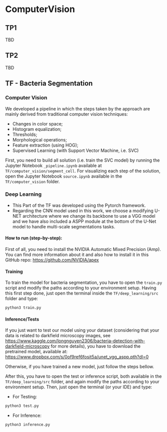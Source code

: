 # ComputerVision

## TP1
TBD

## TP2
TBD

## TF - Bacteria Segmentation
### Computer Vision
We developed a pipeline in which the steps taken by the approach are mainly derived from traditional computer vision techniques:
- Changes in color space;
- Histogram equalization;
- Thresholds;
- Morphological operations;
- Feature extraction (using HOG);
- Supervised Learning (with Support Vector Machine, i.e. SVC)

First, you need to build all solution (i.e. train the SVC model) by running the Jupyter Notebook ```_pipeline.ipynb``` available at ```TF/computer_vision/segment_cell```. For visualizing each step of the solution, open the Jupyter Notebook ```source.ipynb``` available in the ```TF/computer_vision``` folder.

### Deep Learning
- This Part of the TF was developed using the Pytorch framework.
- Regarding the CNN model used in this work, we choose a modifying U-NET architecture where we change its backbone to use a VGG model and we have also included a ASPP module at the bottom of the U-Net model to handle multi-scale segmentations tasks.

#### How to run (step-by-step):

First of all, you need to install the NVIDIA Automatic Mixed Precision (Amp).
You can find more information about it and also how to install it in this GitHub repo: https://github.com/NVIDIA/apex

#### Training
To train the model for bacteria segmentation, you have to open the ```train.py``` script and modify the paths according to your environment setup.
Having this first step done, just open the terminal inside the ```TF/deep_learning/src``` folder and type:
```python
python3 train.py
```

#### Inference/Tests
If you just want to test our model using your dataset (considering that your data is related to darkfield microscopy images, see https://www.kaggle.com/longnguyen2306/bacteria-detection-with-darkfield-microscopy for more details), you have to download the pretrained model, available at: https://www.dropbox.com/s/0of9ref6fosit5a/unet_vgg_aspp.pth?dl=0

Otherwise, if you have trained a new model, just follow the steps bellow.
 
After this, you have to open the test or inference script, both available in the ```TF/deep_learning/src``` folder, and again modify the paths according to your environment setup.
Then, just open the terminal (or your IDE) and type:
- For Testing:
```python
python3 test.py
```
- For Inference:
```python
python3 inference.py
```
